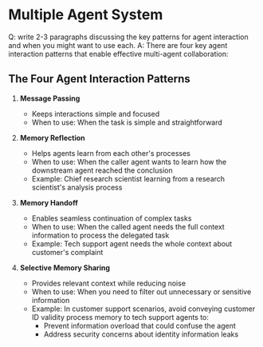 # Multiple Agent System

Q: write 2-3 paragraphs discussing the key patterns for agent interaction and when you might want to use each.
A: There are four key agent interaction patterns that enable effective multi-agent collaboration:

## The Four Agent Interaction Patterns

1. **Message Passing**
   - Keeps interactions simple and focused
   - When to use: When the task is simple and straightforward

2. **Memory Reflection** 
   - Helps agents learn from each other's processes
   - When to use: When the caller agent wants to learn how the downstream agent reached the conclusion
   - Example: Chief research scientist learning from a research scientist's analysis process

3. **Memory Handoff**
   - Enables seamless continuation of complex tasks
   - When to use: When the called agent needs the full context information to process the delegated task
   - Example: Tech support agent needs the whole context about customer's complaint

4. **Selective Memory Sharing**
   - Provides relevant context while reducing noise
   - When to use: When you need to filter out unnecessary or sensitive information
   - Example: In customer support scenarios, avoid conveying customer ID validity process memory to tech support agents to:
     - Prevent information overload that could confuse the agent
     - Address security concerns about identity information leaks